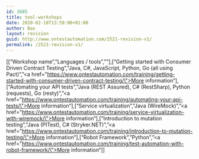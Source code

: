 ```yaml
---
id: 2685
title: tool-workshops
date: 2020-02-18T13:59:00+01:00
author: Bas
layout: revision
guid: http://www.ontestautomation.com/2521-revision-v1/
permalink: /2521-revision-v1/
---
```

[[&#8220;Workshop name&#8221;,&#8221;Languages / tools&#8221;,&#8221;&#8221;],[&#8220;Getting started with Consumer Driven Contract Testing&#8221;,&#8221;Java, C#, JavaScript, Python, Go (all using Pact)&#8221;,&#8221;<a href=\"https://www.ontestautomation.com/training/getting-started-with-consumer-driven-contract-testing/\">More information</a>&#8220;],[&#8220;Automating your API tests&#8221;,&#8221;Java (REST Assured), C# (RestSharp), Python (requests), Go (resty)&#8221;,&#8221;<a href=\"https://www.ontestautomation.com/training/automating-your-api-tests/\">More information</a>&#8220;],[&#8220;Service virtualization&#8221;,&#8221;Java (WireMock)&#8221;,&#8221;<a href=\"https://www.ontestautomation.com/training/service-virtualization-with-wiremock/\">More information</a>&#8220;],[&#8220;Introduction to mutation testing&#8221;,&#8221;Java (PITest), C# (Stryker.NET)&#8221;,&#8221;<a href=\"https://www.ontestautomation.com/training/introduction-to-mutation-testing/\">More information</a>&#8220;],[&#8220;Robot Framework&#8221;,&#8221;Python&#8221;,&#8221;<a href=\"https://www.ontestautomation.com/training/test-automation-with-robot-framework/\">More information</a>&#8220;]]